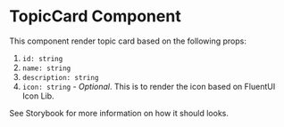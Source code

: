 # TopicCard Component

This component render topic card based on the following props:

1. `id: string`
2. `name: string`
3. `description: string`
4. `icon: string` - _Optional_. This is to render the icon based on FluentUI Icon Lib.

See Storybook for more information on how it should looks.
